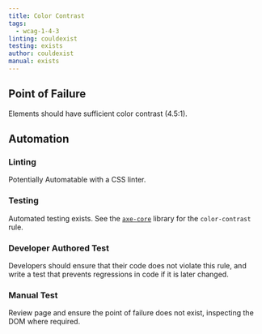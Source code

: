 ```yaml
---
title: Color Contrast
tags: 
  - wcag-1-4-3
linting: couldexist
testing: exists
author: couldexist
manual: exists
---
```


## Point of Failure
Elements should have sufficient color contrast (4.5:1).

## Automation

### Linting
Potentially Automatable with a CSS linter.

### Testing
Automated testing exists. See the [`axe-core`](https://github.com/dequelabs/axe-core) library for the `color-contrast` rule.

### Developer Authored Test
Developers should ensure that their code does not violate this rule, and write a test that prevents regressions in code if it is later changed.

### Manual Test
Review page and ensure the point of failure does not exist, inspecting the DOM where required.